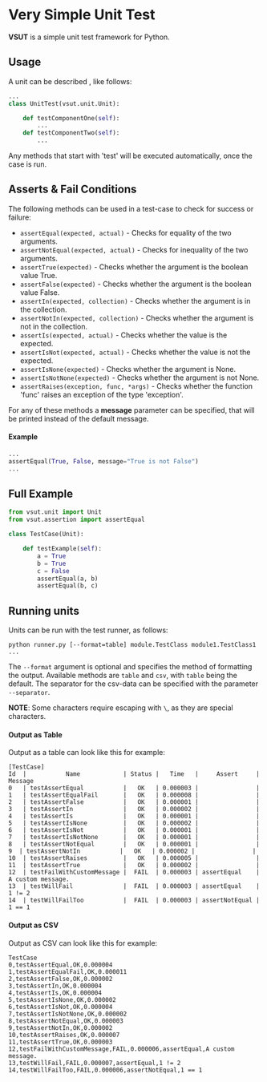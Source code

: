 # **V**ery **S**imple **U**nit **T**est
**VSUT** is a simple unit test framework for Python.

## Usage
A unit can be described , like follows:
```python
...
class UnitTest(vsut.unit.Unit):

    def testComponentOne(self):
        ...
    def testComponentTwo(self):
        ...
```
Any methods that start with 'test' will be executed automatically, once the case is run.

## Asserts & Fail Conditions
The following methods can be used in a test-case to check for success or failure:
* ```assertEqual(expected, actual)``` - Checks for equality of the two arguments.
* ```assertNotEqual(expected, actual)``` - Checks for inequality of the two arguments.
* ```assertTrue(expected)``` - Checks whether the argument is the boolean value True.
* ```assertFalse(expected)``` - Checks whether the argument is the boolean value False.
* ```assertIn(expected, collection)``` - Checks whether the argument is in the collection.
* ```assertNotIn(expected, collection)``` - Checks whether the argument is not in the collection.
* ```assertIs(expected, actual)``` - Checks whether the value is the expected.
* ```assertIsNot(expected, actual)``` - Checks whether the value is not the expected.
* ```assertIsNone(expected)``` - Checks whether the argument is None.
* ```assertIsNotNone(expected)``` - Checks whether the argument is not None.
* ```assertRaises(exception, func, *args)``` - Checks whether the function 'func' raises an exception of the type 'exception'.

For any of these methods a **message** parameter can be specified, that will be printed instead of the default message.
#### Example
```python
...
assertEqual(True, False, message="True is not False")
...
```

## Full Example
```python
from vsut.unit import Unit
from vsut.assertion import assertEqual

class TestCase(Unit):

    def testExample(self):
        a = True
        b = True
        c = False
        assertEqual(a, b)
        assertEqual(b, c)
```

## Running units
Units can be run with the test runner, as follows:
```
python runner.py [--format=table] module.TestClass module1.TestClass1 ...
```
The `--format` argument is optional and specifies the method of formatting the output. Available methods are `table` and `csv`, with `table` being the default.
The separator for the csv-data can be specified with the parameter `--separator`.

**NOTE**: Some characters require escaping with `\`, as they are special characters.
#### Output as Table
Output as a table can look like this for example:
```
[TestCase]
Id  |           Name            | Status |   Time   |     Assert     | Message
0   | testAssertEqual           |   OK   | 0.000003 |                |
1   | testAssertEqualFail       |   OK   | 0.000008 |                |
2   | testAssertFalse           |   OK   | 0.000001 |                |
3   | testAssertIn              |   OK   | 0.000002 |                |
4   | testAssertIs              |   OK   | 0.000001 |                |
5   | testAssertIsNone          |   OK   | 0.000002 |                |
6   | testAssertIsNot           |   OK   | 0.000001 |                |
7   | testAssertIsNotNone       |   OK   | 0.000001 |                |
8   | testAssertNotEqual        |   OK   | 0.000001 |                |
9  | testAssertNotIn           |   OK   | 0.000002 |                |
10  | testAssertRaises          |   OK   | 0.000005 |                |
11  | testAssertTrue            |   OK   | 0.000002 |                |
12  | testFailWithCustomMessage |  FAIL  | 0.000003 | assertEqual    | A custom message.
13  | testWillFail              |  FAIL  | 0.000003 | assertEqual    | 1 != 2
14  | testWillFailToo           |  FAIL  | 0.000003 | assertNotEqual | 1 == 1
```

#### Output as CSV
Output as CSV can look like this for example:
```
TestCase
0,testAssertEqual,OK,0.000004
1,testAssertEqualFail,OK,0.000011
2,testAssertFalse,OK,0.000002
3,testAssertIn,OK,0.000004
4,testAssertIs,OK,0.000004
5,testAssertIsNone,OK,0.000002
6,testAssertIsNot,OK,0.000004
7,testAssertIsNotNone,OK,0.000002
8,testAssertNotEqual,OK,0.000003
9,testAssertNotIn,OK,0.000002
10,testAssertRaises,OK,0.000007
11,testAssertTrue,OK,0.000003
12,testFailWithCustomMessage,FAIL,0.000006,assertEqual,A custom message.
13,testWillFail,FAIL,0.000007,assertEqual,1 != 2
14,testWillFailToo,FAIL,0.000006,assertNotEqual,1 == 1
```
